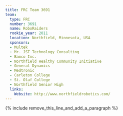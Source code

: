 ```yaml
---
title: FRC Team 3691
team:
  type: FRC
  number: 3691
  name: RoboRaiders
  rookie_year: 2011
  location: Northfield, Minnesota, USA
  sponsors:
  - Multek
  - Mr. JST Technology Consulting
  - Bamco Inc.
  - Northfield Healthy Community Initiative
  - General Dynamics
  - Medtronic
  - Carleton College
  - St. Olaf College
  - Northfield Senior High
  links:
    Website: http://www.northfieldrobotics.com/
---
```


{% include remove_this_line_and_add_a_paragraph %}
